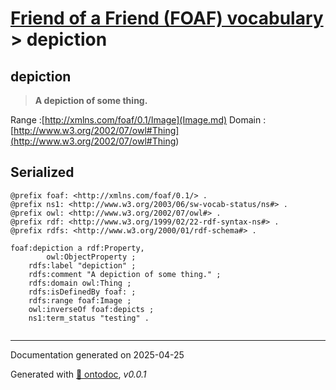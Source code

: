# [Friend of a Friend (FOAF) vocabulary](../homepage.md) > depiction

## depiction

> **A depiction of some thing.**

Range :[http://xmlns.com/foaf/0.1/Image](Image.md)
Domain :[http://www.w3.org/2002/07/owl#Thing](<http://www.w3.org/2002/07/owl#Thing>)

## Serialized

```ttl
@prefix foaf: <http://xmlns.com/foaf/0.1/> .
@prefix ns1: <http://www.w3.org/2003/06/sw-vocab-status/ns#> .
@prefix owl: <http://www.w3.org/2002/07/owl#> .
@prefix rdf: <http://www.w3.org/1999/02/22-rdf-syntax-ns#> .
@prefix rdfs: <http://www.w3.org/2000/01/rdf-schema#> .

foaf:depiction a rdf:Property,
        owl:ObjectProperty ;
    rdfs:label "depiction" ;
    rdfs:comment "A depiction of some thing." ;
    rdfs:domain owl:Thing ;
    rdfs:isDefinedBy foaf: ;
    rdfs:range foaf:Image ;
    owl:inverseOf foaf:depicts ;
    ns1:term_status "testing" .


```

---

Documentation generated on 2025-04-25

Generated with [📑 ontodoc](https://github.com/StephaneBranly/ontodoc), *v0.0.1*